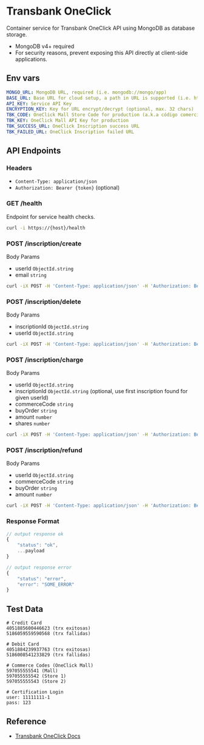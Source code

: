 # Transbank OneClick

Container service for Transbank OneClick API using MongoDB as database storage.

- MongoDB v4+ required
- For security reasons, prevent exposing this API directly at client-side applications.

## Env vars

```yml
MONGO_URL: MongoDB URL, required (i.e. mongodb://mongo/app)
BASE_URL: Base URL for cloud setup, a path in URL is supported (i.e. https://myservices.com/tbk-oneclick/)
API_KEY: Service API Key
ENCRYPTION_KEY: Key for URL encrypt/decrypt (optional, max. 32 chars)
TBK_CODE: OneClick Mall Store Code for production (a.k.a código comercio)
TBK_KEY: OneClick Mall API Key for production
TBK_SUCCESS_URL: OneClick Inscription success URL
TBK_FAILED_URL: OneClick Inscription failed URL
```

## API Endpoints

### Headers

- `Content-Type: application/json`
- `Authorization: Bearer {token}` (optional)

### GET /health

Endpoint for service health checks.

```bash
curl -i https://{host}/health
```

### POST /inscription/create

Body Params

- userId `ObjectId.string`
- email `string`

```bash
curl -iX POST -H 'Content-Type: application/json' -H 'Authorization: Bearer {API-KEY}' -d '{ "userId": "6517213dd708e471d4f1cc46", "email": "john@doe.com" }' {BASE_URL}/inscription/create
```

### POST /inscription/delete

Body Params

- inscriptionId `ObjectId.string`
- userId `ObjectId.string`

```bash
curl -iX POST -H 'Content-Type: application/json' -H 'Authorization: Bearer {API-KEY}' -d '{ "userId": "6517213dd708e471d4f1cc46", "inscriptionId": "651749a3ab79729b9f5effad" }' {BASE_URL}/inscription/delete
```

### POST /inscription/charge

Body Params

- userId `ObjectId.string`
- inscriptionId `ObjectId.string` (optional, use first inscription found for given userId)
- commerceCode `string`
- buyOrder `string`
- amount `number`
- shares `number`

```bash
curl -iX POST -H 'Content-Type: application/json' -H 'Authorization: Bearer {API-KEY}' -d '{ "userId": "6517213dd708e471d4f1cc46", "inscriptionId": "651749a3ab79729b9f5effad", "commerceCode": "597055555542", "buyOrder": "12345678", "amount": 1000, "shares": 0 }' {BASE_URL}/inscription/charge
```

### POST /inscription/refund

Body Params

- userId `ObjectId.string`
- commerceCode `string`
- buyOrder `string`
- amount `number`

```bash
curl -iX POST -H 'Content-Type: application/json' -H 'Authorization: Bearer {API-KEY}' -d '{ "userId": "6517213dd708e471d4f1cc46", "commerceCode": "597055555542", "buyOrder": "12345678", "amount": 800 }' {BASE_URL}/inscription/refund
```

### Response Format

```javascript
// output response ok
{
    "status": "ok",
    ...payload
}

// output response error
{
    "status": "error",
    "error": "SOME_ERROR"
}
```

## Test Data

```text
# Credit Card
4051885600446623 (trx exitosas)
5186059559590568 (trx fallidas)

# Debit Card
4051884239937763 (trx exitosas)
5186008541233829 (trx fallidas)

# Commerce Codes (OneClick Mall)
597055555541 (Mall)
597055555542 (Store 1)
597055555543 (Store 2)

# Certification Login
user: 11111111-1
pass: 123
```

## Reference

- [Transbank OneClick Docs](https://www.transbankdevelopers.cl/documentacion/oneclick)
